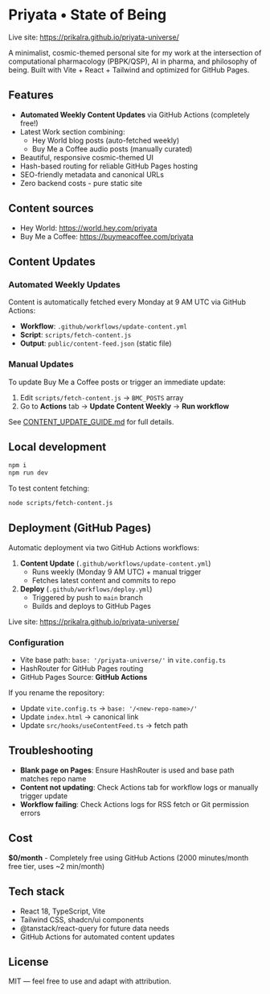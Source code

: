 # Priyata • State of Being

Live site: https://prikalra.github.io/priyata-universe/

A minimalist, cosmic-themed personal site for my work at the intersection of computational pharmacology (PBPK/QSP), AI in pharma, and philosophy of being. Built with Vite + React + Tailwind and optimized for GitHub Pages.

## Features
- **Automated Weekly Content Updates** via GitHub Actions (completely free!)
- Latest Work section combining:
  - Hey World blog posts (auto-fetched weekly)
  - Buy Me a Coffee audio posts (manually curated)
- Beautiful, responsive cosmic-themed UI
- Hash-based routing for reliable GitHub Pages hosting
- SEO-friendly metadata and canonical URLs
- Zero backend costs - pure static site

## Content sources
- Hey World: https://world.hey.com/priyata
- Buy Me a Coffee: https://buymeacoffee.com/priyata

## Content Updates

### Automated Weekly Updates
Content is automatically fetched every Monday at 9 AM UTC via GitHub Actions:
- **Workflow**: `.github/workflows/update-content.yml`
- **Script**: `scripts/fetch-content.js`
- **Output**: `public/content-feed.json` (static file)

### Manual Updates
To update Buy Me a Coffee posts or trigger an immediate update:
1. Edit `scripts/fetch-content.js` → `BMC_POSTS` array
2. Go to **Actions** tab → **Update Content Weekly** → **Run workflow**

See [CONTENT_UPDATE_GUIDE.md](./CONTENT_UPDATE_GUIDE.md) for full details.

## Local development
```bash
npm i
npm run dev
```

To test content fetching:
```bash
node scripts/fetch-content.js
```

## Deployment (GitHub Pages)

Automatic deployment via two GitHub Actions workflows:
1. **Content Update** (`.github/workflows/update-content.yml`)
   - Runs weekly (Monday 9 AM UTC) + manual trigger
   - Fetches latest content and commits to repo
2. **Deploy** (`.github/workflows/deploy.yml`)
   - Triggered by push to `main` branch
   - Builds and deploys to GitHub Pages

Live site: https://prikalra.github.io/priyata-universe/

### Configuration
- Vite base path: `base: '/priyata-universe/'` in `vite.config.ts`
- HashRouter for GitHub Pages routing
- GitHub Pages Source: **GitHub Actions**

If you rename the repository:
- Update `vite.config.ts` → `base: '/<new-repo-name>/'`
- Update `index.html` → canonical link
- Update `src/hooks/useContentFeed.ts` → fetch path

## Troubleshooting
- **Blank page on Pages**: Ensure HashRouter is used and base path matches repo name
- **Content not updating**: Check Actions tab for workflow logs or manually trigger update
- **Workflow failing**: Check Actions logs for RSS fetch or Git permission errors

## Cost
**$0/month** - Completely free using GitHub Actions (2000 minutes/month free tier, uses ~2 min/month)

## Tech stack
- React 18, TypeScript, Vite
- Tailwind CSS, shadcn/ui components
- @tanstack/react-query for future data needs
- GitHub Actions for automated content updates

## License
MIT — feel free to use and adapt with attribution.
